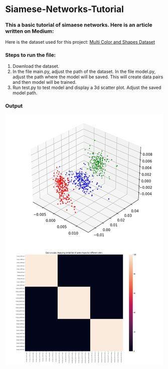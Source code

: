 # Siamese-Networks-Tutorial

### This a basic tutorial of simaese networks. Here is an article written on Medium: #

Here is the dataset used for this project: [Multi Color and Shapes Dataset](https://github.com/AdityaDutt/MultiColor-Shapes-Database)


### Steps to run the file:

1. Download the dataset.
2. In the file main.py, adjust the path of the dataset. In the file model.py, adjust the path where the model will be saved. This will create data pairs and then model will be trained.
3. Run test.py to test model and display a 3d scatter plot. Adjust the saved model path. 

### Output

<img align="center" alt="scatter" height= "400px" src="./scatter_color.png?raw=True" />
<br/>
<img align="center" alt="confmat" height= "400px" src="./conf_mat.png?raw=True" />
